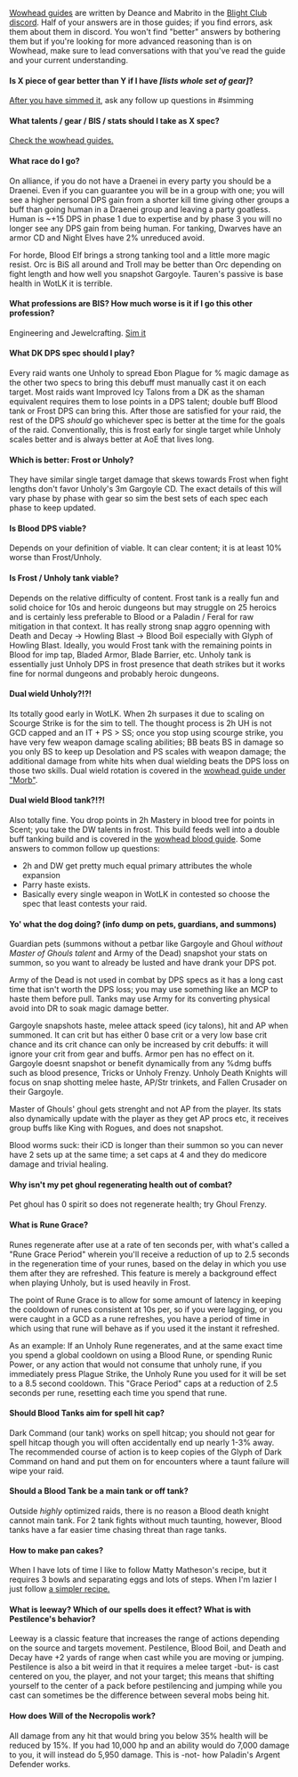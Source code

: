 [Wowhead guides](https://www.wowhead.com/wotlk/guides/classes/death-knight) are written by Deance and Mabrito in the [Blight Club discord](https://discord.gg/worms).  Half of your answers are in those guides; if you find errors, ask them about them in discord.  You won't find "better" answers by bothering them but if you're looking for more advanced reasoning than is on Wowhead, make sure to lead conversations with that you've read the guide and your current understanding.

#### Is X piece of gear better than Y if I have _\[lists whole set of gear\]_?

[After you have simmed it](https://wowsims.github.io/wotlk/), ask any follow up questions in #simming

#### What talents / gear / BIS / stats should I take as X spec?

[Check the wowhead guides.](https://www.wowhead.com/wotlk/guides/classes/death-knight)

#### What race do I go?

On alliance, if you do not have a Draenei in every party you should be a Draenei.  Even if you can guarantee you will be in a group with one; you will see a higher personal DPS gain from a shorter kill time giving other groups a buff than going human in a Draenei group and leaving a party goatless.  Human is ~+15 DPS in phase 1 due to expertise and by phase 3 you will no longer see any DPS gain from being human.  For tanking, Dwarves have an armor CD and Night Elves have 2% unreduced avoid.

For horde, Blood Elf brings a strong tanking tool and a little more magic resist.  Orc is BiS all around and Troll may be better than Orc depending on fight length and how well you snapshot Gargoyle.  Tauren's passive is base health in WotLK it is terrible.

#### What professions are BIS?  How much worse is it if I go this other profession?

Engineering and Jewelcrafting.  [Sim it](https://wowsims.github.io/wotlk/)

#### What DK DPS spec should I play?

Every raid wants one Unholy to spread Ebon Plague for % magic damage as the other two specs to bring this debuff must manually cast it on each target.  Most raids want Improved Icy Talons from a DK as the shaman equivalent requires them to lose points in a DPS talent; double buff Blood tank or Frost DPS can bring this.  After those are satisfied for your raid, the rest of the DPS _should_ go whichever spec is better at the time for the goals of the raid.  Conventionally, this is frost early for single target while Unholy scales better and is always better at AoE that lives long.

#### Which is better: Frost or Unholy?

They have similar single target damage that skews towards Frost when fight lengths don't favor Unholy's 3m Gargoyle CD.  The exact details of this will vary phase by phase with gear so sim the best sets of each spec each phase to keep updated.

#### Is Blood DPS viable?

Depends on your definition of viable.  It can clear content; it is at least 10% worse than Frost/Unholy.

#### Is Frost / Unholy tank viable?

Depends on the relative difficulty of content.  Frost tank is a really fun and solid choice for 10s and heroic dungeons but may struggle on 25 heroics and is certainly less preferable to Blood or a Paladin / Feral for raw mitigation in that context.  It has really strong snap aggro openning with Death and Decay -> Howling Blast -> Blood Boil especially with Glyph of Howling Blast.  Ideally, you would Frost tank with the remaining points in Blood for imp tap, Bladed Armor, Blade Barrier, etc.  Unholy tank is essentially just Unholy DPS in frost presence that death strikes but it works fine for normal dungeons and probably heroic dungeons.

#### Dual wield Unholy?!?!

Its totally good early in WotLK.  When 2h surpases it due to scaling on Scourge Strike is for the sim to tell.  The thought process is 2h UH is not GCD capped and an IT + PS > SS; once you stop using scourge strike, you have very few weapon damage scaling abilities; BB beats BS in damage so you only BS to keep up Desolation and PS scales with weapon damage; the additional damage from white hits when dual wielding beats the DPS loss on those two skills.  Dual wield rotation is covered in the [wowhead guide under "Morb"](https://www.wowhead.com/wotlk/guides/unholy-death-knight-dps-rotation-cooldowns-abilities).

#### Dual wield Blood tank?!?!

Also totally fine.  You drop points in 2h Mastery in blood tree for points in Scent; you take the DW talents in frost.  This build feeds well into a double buff tanking build and is covered in the [wowhead blood guide](https://www.wowhead.com/wotlk/guides/blood-death-knight-tank-talents-builds-glyphs).  Some answers to common follow up questions:
- 2h and DW get pretty much equal primary attributes the whole expansion
- Parry haste exists.
- Basically every single weapon in WotLK in contested so choose the spec that least contests your raid.

#### Yo' what the dog doing? (info dump on pets, guardians, and summons)

Guardian pets (summons without a petbar like Gargoyle and Ghoul _without Master of Ghouls talent_ and Army of the Dead) snapshot your stats on summon, so you want to already be lusted and have drank your DPS pot.  

Army of the Dead is not used in combat by DPS specs as it has a long cast time that isn't worth the DPS loss; you may use something like an MCP to haste them before pull.  Tanks may use Army for its converting physical avoid into DR to soak magic damage better.

Gargoyle snapshots haste, melee attack speed (icy talons), hit and AP when summoned. It can crit but has either 0 base crit or a very low base crit chance and its crit chance can only be increased by crit debuffs: it will ignore your crit from gear and buffs. Armor pen has no effect on it. Gargoyle doesnt snapshot or benefit dynamically from any %dmg buffs such as blood presence, Tricks or Unholy Frenzy. Unholy Death Knights will focus on snap shotting melee haste, AP/Str trinkets, and Fallen Crusader on their Gargoyle.

Master of Ghouls' ghoul gets strenght and not AP from the player.  Its stats also dynamically update with the player as they get AP procs etc, it receives group buffs like King with Rogues, and does not snapshot.  

Blood worms suck: their iCD is longer than their summon so you can never have 2 sets up at the same time; a set caps at 4 and they do medicore damage and trivial healing.  

#### Why isn't my pet ghoul regenerating health out of combat?

Pet ghoul has 0 spirit so does not regenerate health; try Ghoul Frenzy.

#### What is Rune Grace?

Runes regenerate after use at a rate of ten seconds per, with what's called a "Rune Grace Period" wherein you'll receive a reduction of up to 2.5 seconds in the regeneration time of your runes, based on the delay in which you use them after they are refreshed. This feature is merely a background effect when playing Unholy, but is used heavily in Frost. 

The point of Rune Grace is to allow for some amount of latency in keeping the cooldown of runes consistent at 10s per, so if you were lagging, or you were caught in a GCD as a rune refreshes, you have a period of time in which using that rune will behave as if you used it the instant it refreshed. 

As an example: If an Unholy Rune regenerates, and at the same exact time you spend a global cooldown on using a Blood Rune, or spending Runic Power, or any action that would not consume that unholy rune, if you immediately press Plague Strike, the Unholy Rune you used for it will be set to a 8.5 second cooldown. This "Grace Period" caps at a reduction of 2.5 seconds per rune, resetting each time you spend that rune.

#### Should Blood Tanks aim for spell hit cap?

Dark Command (our tank) works on spell hitcap; you should not gear for spell hitcap though you will often accidentally end up nearly 1-3% away.  The recommended course of action is to keep copies of the Glyph of Dark Command on hand and put them on for encounters where a taunt failure will wipe your raid.

#### Should a Blood Tank be a main tank or off tank?

Outside _highly_ optimized raids, there is no reason a Blood death knight cannot main tank.  For 2 tank fights without much taunting, however, Blood tanks have a far easier time chasing threat than rage tanks. 

#### How to make pan cakes?

When I have lots of time I like to follow Matty Matheson's recipe, but it requires 3 bowls and separating eggs and lots of steps.  When I'm lazier I just follow [a simpler recipe.](https://www.allrecipes.com/recipe/21014/good-old-fashioned-pancakes/)

#### What is leeway?  Which of our spells does it effect?  What is with Pestilence's behavior?

Leeway is a classic feature that increases the range of actions depending on the source and targets movement.  Pestilence, Blood Boil, and Death and Decay have +2 yards of range when cast while you are moving or jumping.  Pestilence is also a bit weird in that it requires a melee target -but- is cast centered on you, the player, and not your target; this means that shifting yourself to the center of a pack before pestilencing and jumping while you cast can sometimes be the difference between several mobs being hit.

#### How does Will of the Necropolis work?

All damage from any hit that would bring you below 35% health will be reduced by 15%. If you had 10,000 hp and an ability would do 7,000 damage to you, it will instead do 5,950 damage.  This is -not- how Paladin's Argent Defender works.